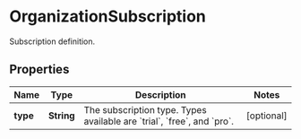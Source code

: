 # OrganizationSubscription

Subscription definition.

## Properties

| Name     | Type       | Description                                                                                          | Notes      |
| -------- | ---------- | ---------------------------------------------------------------------------------------------------- | ---------- |
| **type** | **String** | The subscription type. Types available are &#x60;trial&#x60;, &#x60;free&#x60;, and &#x60;pro&#x60;. | [optional] |

